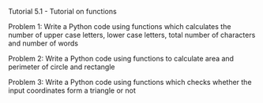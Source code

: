 Tutorial 5.1 - Tutorial on functions

Problem 1: Write a Python code using functions which
calculates the number of upper case letters, lower case
letters, total number of characters and number of words

Problem 2: Write a Python code using functions
to calculate area and perimeter of circle and
rectangle

Problem 3: Write a Python code using functions
which checks whether the input coordinates form a
triangle or not